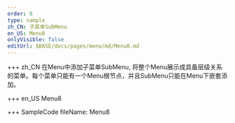 ```yaml
--- 
order: 8
type: sample
zh_CN: 子菜单SubMenu
en_US: Menu8
onlyVisible: false
editUrl: $BASE/docs/pages/menu/md/Menu8.md
---
```


+++ zh_CN
在Menu中添加子菜单SubMenu, 将整个Menu展示成具备层级关系的菜单。每个菜单只能有一个Menu根节点，并且SubMenu只能在Menu下嵌套添加。
 
+++ en_US
Menu8

+++ SampleCode
fileName: Menu8
